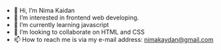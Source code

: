 - 👋 Hi, I’m Nima Kaidan
- 👀 I’m interested in frontend web developing.
- 🌱 I’m currently learning javascript
- 💞️ I’m looking to collaborate on HTML and CSS
- 📫 How to reach me is via my e-mail address: nimakaydan@gmail.com

<!---
kaidanima/kaidanima is a ✨ special ✨ repository because its `README.md` (this file) appears on your GitHub profile.
You can click the Preview link to take a look at your changes.
--->
